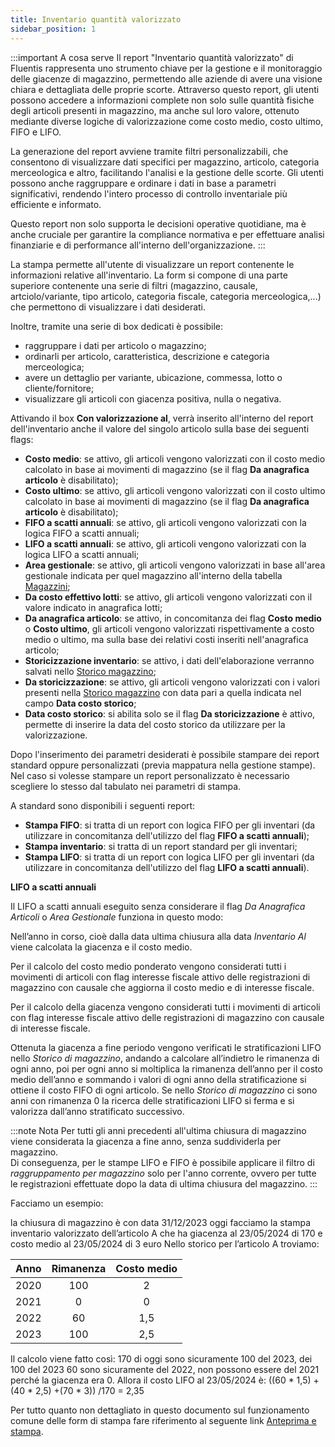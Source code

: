 ```yaml
---
title: Inventario quantità valorizzato
sidebar_position: 1
---
```


:::important A cosa serve
Il report "Inventario quantità valorizzato" di Fluentis rappresenta uno strumento chiave per la gestione e il monitoraggio delle giacenze di magazzino, permettendo alle aziende di avere una visione chiara e dettagliata delle proprie scorte. Attraverso questo report, gli utenti possono accedere a informazioni complete non solo sulle quantità fisiche degli articoli presenti in magazzino, ma anche sul loro valore, ottenuto mediante diverse logiche di valorizzazione come costo medio, costo ultimo, FIFO e LIFO.

La generazione del report avviene tramite filtri personalizzabili, che consentono di visualizzare dati specifici per magazzino, articolo, categoria merceologica e altro, facilitando l'analisi e la gestione delle scorte. Gli utenti possono anche raggruppare e ordinare i dati in base a parametri significativi, rendendo l'intero processo di controllo inventariale più efficiente e informato.

Questo report non solo supporta le decisioni operative quotidiane, ma è anche cruciale per garantire la compliance normativa e per effettuare analisi finanziarie e di performance all'interno dell'organizzazione.
:::

La stampa permette all'utente di visualizzare un report contenente le informazioni relative all'inventario.
La form si compone di una parte superiore contenente una serie di filtri (magazzino, causale, artciolo/variante, tipo articolo, categoria fiscale, categoria merceologica,...) che permettono di visualizzare i dati desiderati.

Inoltre, tramite una serie di box dedicati è possibile:

- raggruppare i dati per articolo o magazzino;      
- ordinarli per articolo, caratteristica, descrizione e categoria merceologica;     
- avere un dettaglio per variante, ubicazione, commessa, lotto o cliente/fornitore;       
- visualizzare gli articoli con giacenza positiva, nulla o negativa.

Attivando il box **Con valorizzazione al**, verrà inserito all'interno del report dell'inventario anche il valore del singolo articolo sulla base dei seguenti flags:

- **Costo medio**: se attivo, gli articoli vengono valorizzati con il costo medio calcolato in base ai movimenti di magazzino (se il flag **Da anagrafica articolo** è disabilitato);    
- **Costo ultimo**: se attivo, gli articoli vengono valorizzati con il costo ultimo calcolato in base ai movimenti di magazzino (se il flag **Da anagrafica articolo** è disabilitato);    
- **FIFO a scatti annuali**: se attivo, gli articoli vengono valorizzati con la logica FIFO a scatti annuali;        
- **LIFO a scatti annuali**: se attivo, gli articoli vengono valorizzati con la logica LIFO a scatti annuali;        
- **Area gestionale**: se attivo, gli articoli vengono valorizzati in base all'area gestionale indicata per quel magazzino all'interno della tabella [Magazzini](/docs/configurations/tables/logistics/warehouses/);          
- **Da costo effettivo lotti**: se attivo, gli articoli vengono valorizzati con il valore indicato in anagrafica lotti;      
- **Da anagrafica articolo**: se attivo, in concomitanza dei flag **Costo medio** o **Costo ultimo**, gli articoli vengono valorizzati rispettivamente a costo medio o ultimo, ma sulla base dei relativi costi inseriti nell'anagrafica articolo;         
- **Storicizzazione inventario**: se attivo, i dati dell'elaborazione verranno salvati nello [Storico magazzino](/docs/logistics/physical-inventory/warehouse-history);      
- **Da storicizzazione**: se attivo, gli articoli vengono valorizzati con i valori presenti nella [Storico magazzino](/docs/logistics/physical-inventory/warehouse-history) con data pari a quella indicata nel campo **Data costo storico**;      
- **Data costo storico**: si abilita solo se il flag **Da storicizzazione** è attivo, permette di inserire la data del costo storico da utilizzare per la valorizzazione.

Dopo l'inserimento dei parametri desiderati è possibile stampare dei report standard oppure personalizzati (previa mappatura nella gestione stampe). Nel caso si volesse stampare un report personalizzato è necessario scegliere lo stesso dal tabulato nei parametri di stampa.

A standard sono disponibili i seguenti report:

- **Stampa FIFO**: si tratta di un report con logica FIFO per gli inventari (da utilizzare in concomitanza dell'utilizzo del flag **FIFO a scatti annuali**);              
- **Stampa inventario**: si tratta di un report standard per gli inventari;       
- **Stampa LIFO**: si tratta di un report con logica LIFO per gli inventari (da utilizzare in concomitanza dell'utilizzo del flag **LIFO a scatti annuali**).


**LIFO a scatti annuali**

Il LIFO a scatti annuali eseguito senza considerare il flag *Da Anagrafica Articoli* o *Area Gestionale* funziona in questo modo: 

Nell’anno in corso, cioè dalla data ultima chiusura alla data *Inventario Al* viene calcolata la giacenza e il costo medio. 

Per il calcolo del costo medio ponderato vengono considerati  tutti i movimenti di articoli con flag interesse fiscale attivo delle registrazioni di magazzino con causale che aggiorna il costo medio e di interesse fiscale.

Per il calcolo della giacenza vengono considerati  tutti i movimenti di articoli con flag interesse fiscale attivo delle registrazioni di magazzino con causale di interesse fiscale. 

Ottenuta la giacenza a fine periodo vengono verificati le stratificazioni LIFO nello *Storico di magazzino*, andando a calcolare all’indietro le rimanenza di ogni anno, poi per ogni anno si moltiplica la rimanenza dell’anno per il costo medio dell’anno e sommando i valori di ogni anno della stratificazione si ottiene il costo FIFO di ogni articolo. 
Se nello *Storico di magazzino* ci sono anni con rimanenza 0 la ricerca delle stratificazioni LIFO si ferma e si valorizza dall’anno stratificato successivo.

:::note Nota
Per tutti gli anni precedenti all'ultima chiusura di magazzino viene considerata la giacenza a fine anno, senza suddividerla per magazzino.   
Di conseguenza, per le stampe LIFO e FIFO è possibile applicare il filtro di *raggruppamento per magazzino* solo per l'anno corrente, ovvero per tutte le registrazioni effettuate dopo la data di ultima chiusura del magazzino.
:::

Facciamo un esempio:

la chiusura di magazzino è con data 31/12/2023
oggi facciamo la stampa inventario valorizzato dell’articolo A che ha giacenza al 23/05/2024 di 170 e costo medio al 23/05/2024 di 3 euro
Nello storico per l’articolo A troviamo:

| Anno | Rimanenza | Costo medio |
| :-- | :-: | :-: |
| 2020 | 100 | 2 |
| 2021 |   0 | 0 |
| 2022 |  60 | 1,5 |
| 2023 | 100 | 2,5 |         

Il calcolo viene fatto così:
170 di oggi sono sicuramente 100 del 2023, dei 100 del 2023 60 sono sicuramente del 2022, non possono essere del 2021 perché la giacenza era 0.
Allora il costo LIFO al 23/05/2024 è:
((60 * 1,5) + (40 * 2,5) +(70 * 3)) /170 = 2,35

Per tutto quanto non dettagliato in questo documento sul funzionamento comune delle form di stampa fare riferimento al seguente link [Anteprima e stampa](/docs/guide/common/operations-with-data/reports).